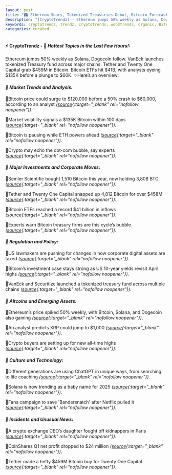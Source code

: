 ```yaml
---
layout: post
title: "🏙️ Ethereum Soars, Tokenized Treasuries Debut, Bitcoin Forecasts Clash in Wild Crypto Week"
description: "[CryptoTrendz] - Ethereum jumps 50% weekly as Solana, Dogecoin follow. VanEck launches tokenized Treasury fund across major chains. Tether and Twenty One Capital grab $459M in Bitcoin. Bitcoin ETFs hit $41B, with analysts eyeing $135K before a plunge to $60K."
keywords: cryptotrendz, trendz, cryptotrends, web3trends, organic, Bitcoin, Analyst, Crypto, XRP, Dogecoin, ETH, digital
categories: curated
---
```


#### ⚡ CryptoTrendz - 📌 *Hottest Topics in the Last Few Hours!:*

Ethereum jumps 50% weekly as Solana, Dogecoin follow. VanEck launches tokenized Treasury fund across major chains. Tether and Twenty One Capital grab $459M in Bitcoin. Bitcoin ETFs hit $41B, with analysts eyeing $135K before a plunge to $60K. ✨Here’s an overview:


#### *🔖 Market Trends and Analysis:*  

🔹Bitcoin price could surge to $120,000 before a 50% crash to $60,000, according to an analyst *([source](https://s.avyag.com/e6rw){:target="_blank" rel="nofollow noopener"})*.  

🔹Market volatility signals a $135K Bitcoin within 100 days *([source](https://s.avyag.com/iyyq){:target="_blank" rel="nofollow noopener"})*.  

🔹Bitcoin is pausing while ETH powers ahead *([source](https://s.avyag.com/4bj5){:target="_blank" rel="nofollow noopener"})*.  

🔹Crypto may echo the dot-com bubble, say experts *([source](https://s.avyag.com/kl1i){:target="_blank" rel="nofollow noopener"})*.  

#### *🔖 Major Investments and Corporate Moves:*  

🔹Semler Scientific bought 1,510 Bitcoin this year, now holding 3,808 BTC *([source](https://s.avyag.com/rm9t){:target="_blank" rel="nofollow noopener"})*.  

🔹Tether and Twenty One Capital snapped up 4,812 Bitcoin for over $458M *([source](https://s.avyag.com/8bkw){:target="_blank" rel="nofollow noopener"})*.  

🔹Bitcoin ETFs reached a record $41 billion in inflows *([source](https://s.avyag.com/dx3w){:target="_blank" rel="nofollow noopener"})*.  

🔹Experts warn Bitcoin treasury firms are this cycle’s bubble *([source](https://s.avyag.com/njnu){:target="_blank" rel="nofollow noopener"})*.  

#### *🔖 Regulation and Policy:*  

🔹US lawmakers are pushing for changes in how corporate digital assets are taxed *([source](https://s.avyag.com/coy0){:target="_blank" rel="nofollow noopener"})*.  

🔹Bitcoin’s investment case stays strong as US 10-year yields revisit April highs *([source](https://s.avyag.com/u4fr){:target="_blank" rel="nofollow noopener"})*.  

🔹VanEck and Securitize launched a tokenized treasury fund across multiple chains *([source](https://s.avyag.com/04gn){:target="_blank" rel="nofollow noopener"})*.  

#### *🔖 Altcoins and Emerging Assets:*  

🔹Ethereum’s price spiked 50% weekly, with Bitcoin, Solana, and Dogecoin also gaining *([source](https://s.avyag.com/tvu2){:target="_blank" rel="nofollow noopener"})*.  

🔹An analyst predicts XRP could jump to $1,000 *([source](https://s.avyag.com/k4br){:target="_blank" rel="nofollow noopener"})*.  

🔹Crypto buyers are setting up for new all-time highs *([source](https://s.avyag.com/5zbn){:target="_blank" rel="nofollow noopener"})*.  

#### *🔖 Culture and Technology:*  

🔹Different generations are using ChatGPT in unique ways, from searching to life coaching *([source](https://s.avyag.com/13cp){:target="_blank" rel="nofollow noopener"})*.  

🔹Solana is now trending as a baby name for 2025 *([source](https://s.avyag.com/kfyh){:target="_blank" rel="nofollow noopener"})*.  

🔹Fans campaign to save 'Bandersnatch' after Netflix pulled it *([source](https://s.avyag.com/y1nc){:target="_blank" rel="nofollow noopener"})*.  

#### *🔖 Incidents and Unusual News:*  

🔹A crypto exchange CEO’s daughter fought off kidnappers in Paris *([source](https://s.avyag.com/lc3l){:target="_blank" rel="nofollow noopener"})*.  

🔹CoinShares Q1 net profit dropped to $24 million *([source](https://s.avyag.com/uvs8){:target="_blank" rel="nofollow noopener"})*.  

🔹Tether made a hefty $459M Bitcoin buy for Twenty One Capital *([source](https://s.avyag.com/29tr){:target="_blank" rel="nofollow noopener"})*.